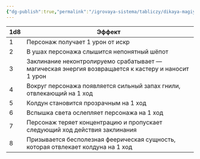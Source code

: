 ```yaml
---
{"dg-publish":true,"permalink":"/igrovaya-sistema/tabliczy/dikaya-magiya/"}
---
```


| 1d8 | Эффект                                                                                              |
| --- | --------------------------------------------------------------------------------------------------- |
| 1   | Персонаж получает 1 урон от искр                                                                    |
| 2   | В ушах персонажа слышится непонятный шёпот                                                          |
| 3   | Заклинание неконтролируемо срабатывает — магическая энергия возвращается к кастеру и наносит 1 урон |
| 4   | Вокруг персонажа появляется сильный запах гнили, отвлекающий на 1 ход                               |
| 5   | Колдун становится прозрачным на 1 ход                                                               |
| 6   | Вспышка света ослепляет персонажа на 1 ход                                                          |
| 7   | Персонаж теряет концентрацию и пропускает следующий ход действия заклинания                         |
| 8   | Призывается бесполезная феерическая сущность, которая отвлекает колдуна на 1 ход                    |
